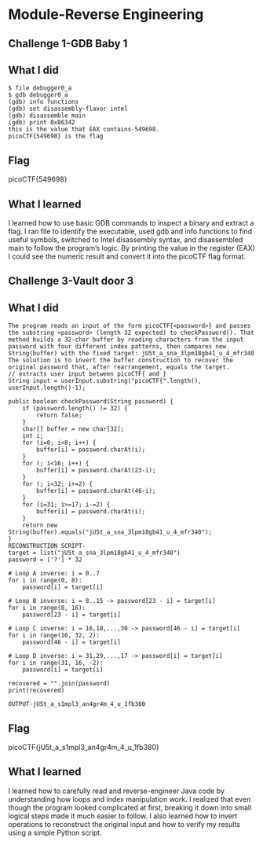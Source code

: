# Module-Reverse Engineering
## Challenge 1-GDB Baby 1
## What I did
```
$ file debugger0_a
$ gdb debugger0_a
(gdb) info functions
(gdb) set disassembly-flavor intel
(gdb) disassemble main
(gdb) print 0x86342
this is the value that EAX contains-549698.
picoCTF{549698} is the flag
```
## Flag
picoCTF{549698}
## What I learned
I learned how to use basic GDB commands to inspect a binary and extract a flag. I ran file to identify the executable, used gdb and info functions to find useful symbols, switched to Intel disassembly syntax, and disassembled main to follow the program’s logic. By printing the value in the register (EAX) I could see the numeric result and convert it into the picoCTF flag format.
## Challenge 3-Vault door 3
## What I did
```
The program reads an input of the form picoCTF{<password>} and passes the substring <password> (length 32 expected) to checkPassword(). That method builds a 32-char buffer by reading characters from the input password with four different index patterns, then compares new String(buffer) with the fixed target: jU5t_a_sna_3lpm18gb41_u_4_mfr340
The solution is to invert the buffer construction to recover the original password that, after rearrangement, equals the target.
// extracts user input between picoCTF{ and }
String input = userInput.substring("picoCTF{".length(), userInput.length()-1);

public boolean checkPassword(String password) {
    if (password.length() != 32) {
        return false;
    }
    char[] buffer = new char[32];
    int i;
    for (i=0; i<8; i++) {
        buffer[i] = password.charAt(i);
    }
    for (; i<16; i++) {
        buffer[i] = password.charAt(23-i);
    }
    for (; i<32; i+=2) {
        buffer[i] = password.charAt(46-i);
    }
    for (i=31; i>=17; i-=2) {
        buffer[i] = password.charAt(i);
    }
    return new String(buffer).equals("jU5t_a_sna_3lpm18gb41_u_4_mfr340");
}
RECONSTRUCTION SCRIPT-
target = list("jU5t_a_sna_3lpm18gb41_u_4_mfr340")
password = ['?'] * 32

# Loop A inverse: i = 0..7
for i in range(0, 8):
    password[i] = target[i]

# Loop B inverse: i = 8..15 -> password[23 - i] = target[i]
for i in range(8, 16):
    password[23 - i] = target[i]

# Loop C inverse: i = 16,18,...,30 -> password[46 - i] = target[i]
for i in range(16, 32, 2):
    password[46 - i] = target[i]

# Loop D inverse: i = 31,29,...,17 -> password[i] = target[i]
for i in range(31, 16, -2):
    password[i] = target[i]

recovered = "".join(password)
print(recovered)

OUTPUT-jU5t_a_s1mpl3_an4gr4m_4_u_1fb380

```
## Flag
picoCTF{jU5t_a_s1mpl3_an4gr4m_4_u_1fb380}

## What I learned
I learned how to carefully read and reverse-engineer Java code by understanding how loops and index manipulation work. I realized that even though the program looked complicated at first, breaking it down into small logical steps made it much easier to follow. I also learned how to invert operations to reconstruct the original input and how to verify my results using a simple Python script.
